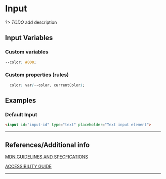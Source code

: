 # Input

?>  _TODO_ add description

## Input Variables

### Custom variables

```css
--color: #000;
```

### Custom properties (rules)

```css
  color: var(--color, currentColor);
```

## Examples

### Default Input

```html preview
<input id="input-id" type="text" placeholder="Text input element">
```


----
## References/Additional info


[MDN GUIDELINES AND SPECFICATIONS]()

[ACCESSIBILITY GUIDE]()

----
